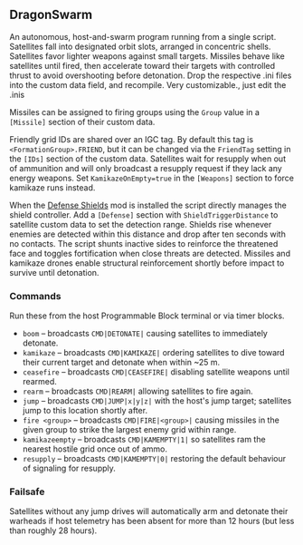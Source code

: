 ## DragonSwarm

An autonomous, host-and-swarm program running from a single script. Satellites fall into designated orbit slots, arranged in concentric shells. Satellites favor lighter weapons against small targets. Missiles behave like satellites until fired, then accelerate toward their targets with controlled thrust to avoid overshooting before detonation.
Drop the respective .ini files into the custom data field, and recompile.
Very customizable., just edit the .inis

Missiles can be assigned to firing groups using the `Group` value in a `[Missile]` section of their custom data.

Friendly grid IDs are shared over an IGC tag. By default this tag is `<FormationGroup>.FRIEND`, but it can be changed via the `FriendTag` setting in the `[IDs]` section of the custom data.
Satellites wait for resupply when out of ammunition and will only broadcast a resupply request if they lack any energy weapons. Set `KamikazeOnEmpty=true` in the `[Weapons]` section to force kamikaze runs instead.

When the [Defense Shields](https://steamcommunity.com/sharedfiles/filedetails/?id=1365616918) mod is installed the script directly manages the shield controller. Add a `[Defense]` section with `ShieldTriggerDistance` to satellite custom data to set the detection range. Shields rise whenever enemies are detected within this distance and drop after ten seconds with no contacts. The script shunts inactive sides to reinforce the threatened face and toggles fortification when close threats are detected. Missiles and kamikaze drones enable structural reinforcement shortly before impact to survive until detonation.

### Commands

Run these from the host Programmable Block terminal or via timer blocks.

* `boom` – broadcasts `CMD|DETONATE|` causing satellites to immediately detonate.
* `kamikaze` – broadcasts `CMD|KAMIKAZE|` ordering satellites to dive toward their current target and detonate when within ~25 m.
* `ceasefire` – broadcasts `CMD|CEASEFIRE|` disabling satellite weapons until rearmed.
* `rearm` – broadcasts `CMD|REARM|` allowing satellites to fire again.
* `jump` – broadcasts `CMD|JUMP|x|y|z|` with the host's jump target; satellites jump to this location shortly after.
* `fire <group>` – broadcasts `CMD|FIRE|<group>|` causing missiles in the given group to strike the largest enemy grid within range.
* `kamikazeempty` – broadcasts `CMD|KAMEMPTY|1|` so satellites ram the nearest hostile grid once out of ammo.
* `resupply` – broadcasts `CMD|KAMEMPTY|0|` restoring the default behaviour of signaling for resupply.

### Failsafe

Satellites without any jump drives will automatically arm and detonate their warheads if host telemetry has been absent for more than 12 hours (but less than roughly 28 hours).
